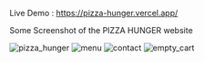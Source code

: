 Live Demo : https://pizza-hunger.vercel.app/

Some Screenshot of the PIZZA HUNGER website

![pizza_hunger](https://user-images.githubusercontent.com/68696709/218295809-d4c38781-f57d-4f46-b566-72aebca9854a.jpg)
![menu](https://user-images.githubusercontent.com/68696709/218295817-d901eb5d-b47d-4bd7-9f3d-1e0257b77d40.jpg)
![contact](https://user-images.githubusercontent.com/68696709/218295822-0f153869-2b64-4891-8b1f-97431bcc506c.jpg)
![empty_cart](https://user-images.githubusercontent.com/68696709/218295838-122e5b0c-c918-4ef0-a793-b948ebd562b4.jpg)

